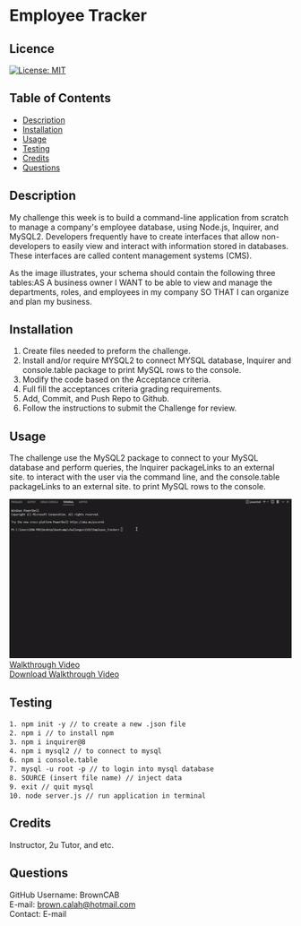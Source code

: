 # Employee Tracker

## Licence

[![License: MIT](https://img.shields.io/badge/License-MIT-yellow.svg)](https://opensource.org/licenses/MIT)

## Table of Contents

- [Description](#Description)
- [Installation](#Installation)
- [Usage](#Usage)
- [Testing](#Testing)
- [Credits](#Credits)
- [Questions](#Questions)

## Description

My challenge this week is to build a command-line application from scratch to manage a company's employee database, using Node.js, Inquirer, and MySQL2. Developers frequently have to create interfaces that allow non-developers to easily view and interact with information stored in databases. These interfaces are called content management systems (CMS).

As the image illustrates, your schema should contain the following three tables:AS A business owner I WANT to be able to view and manage the departments, roles, and employees in my company SO THAT I can organize and plan my business.

## Installation

1. Create files needed to preform the challenge.
2. Install and/or require MYSQL2 to connect MYSQL database, Inquirer and console.table package to print MySQL rows to the console.
3. Modify the code based on the Acceptance criteria.
4. Full fill the acceptances criteria grading requirements.
5. Add, Commit, and Push Repo to Github.
6. Follow the instructions to submit the Challenge for review.

## Usage

The challenge use the MySQL2 package to connect to your MySQL database and perform queries, the Inquirer packageLinks to an external site. to interact with the user via the command line, and the console.table packageLinks to an external site. to print MySQL rows to the console.

<img src="./assets/employee_tracker.gif">
  <br>
  <a href="https://user-images.githubusercontent.com/110314270/200716907-2aff372a-cd93-40e6-87eb-f5543bdc2a22.mp4">Walkthrough Video</a> 
  <br>
  <a href="https://drive.google.com/file/d/1e9rXmVN9nhS2cEKrYASoCThkV90eewlt/view?usp=share_link">Download Walkthrough Video</a> 
  <br>

## Testing
```
1. npm init -y // to create a new .json file
2. npm i // to install npm
3. npm i inquirer@8
4. npm i mysql2 // to connect to mysql
6. npm i console.table 
7. mysql -u root -p // to login into mysql database
8. SOURCE (insert file name) // inject data
9. exit // quit mysql
10. node server.js // run application in terminal
```

## Credits 
Instructor, 2u Tutor, and etc.

## Questions

GitHub Username: BrownCAB
<br>E-mail: brown.calah@hotmail.com 
<br>Contact: E-mail
